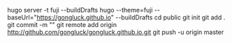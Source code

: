 hugo server -t fuji --buildDrafts
hugo --theme=fuji --baseUrl="https://gongluck.github.io" --buildDrafts
cd public
git init
git add .
git commit -m ""
git remote add origin http://github.com/gongluck/gongluck.github.io.git
git push -u origin master